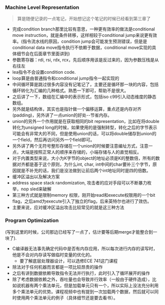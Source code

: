 ### Machine Level Representation

> 算是随便记录的一点笔记，开始想记这个笔记的时候已经看到第三章了

* 完成condition branch那里比较有意思，一种更有效率的做法是conditional move instruction，就是条件转移，这样相较于conditional jump来说更有效率。(指令流水线的原因，condition jump会可能发生预测错误，但是是conditional data move指令执行不依赖于数据，conditional move实现的具体细节会在后面章节里面讲到)
* 参数寄存器：rdi, rsi, rdx, rcx，先后顺序用该是反过来的，因为参数压栈是从右往左
* lea指令不会设置condition code.
* loop算是由普通指令和conditional jump指令一起实现的
* 中间循环算是跳过很多内容没有记笔记了，主要还是循环那一块的内容，包括循环转化为汇编的几种格式。熟悉一下即可，帮助不是很大。
* 之后讲了一下，数组在汇编中的表示形式，包括iso c99引入动态维度的静态数组。
* 另外就是结构体，其实也是指针做一个偏移运算，重点还是内存对齐(padding)，另外讲了一点union的好处--节省内存。
* union的另外一个作用就是在获取相同的bit representation，比如在将double转化为unsigned long的时候，如果使用的是强制转型，转化之后的字节表示可能会有非常大的不同，但是使用union的话，可以将double储存到union的一个field，然后再访问另外一个field即可。
* 另外讲了两个无符号整形存储在一个union的时候要注意编址方式，注意一点，大端是按照正常人的顺序来存储的，小端存储与人的直觉相反。
* 对于内置类型来说，大小为K字节的object的地址必须是K的整数倍，所有的数据对齐都是基于这个原则，为什么int, char, int中间的char要补三个字节，原因就是不补充的话，我们是没法做到让前后两个int地址同时是四的倍数。
* 缓冲区溢出以及解决方案
* address space stack randomization, 攻击者的应对手段可以不断暴力枚举，nop sled来破解
* 第三种方式就是限制memory 权限，刚开始read和execute权限用的一个bit flag，之后amd为execute引入了独立的flag，后来英特尔也进行了效仿。
* 主要来说，应对缓冲区溢出攻击比较常见的就是这三种方法

### Program Optimization

(写到这里的时候，公司那边已经写了一点了，估计要等后期merge才能整合到一块了).

* C编译器无法事先确定代码中是否有内存应用，所以每次进行内存的读写时，他是不会对内存读写做临时变量的优化的。
  * 要了解底层处理器设计，可以选修ECE 741这门课程
* 除法对于任何机器而言都是一项比较昂贵的操作
* 之后有讲到数据依赖导致指令无法并行执行，此时引入了循环展开的操作
* 除了考虑数据依赖之外，吞吐量也会导致并行效率（一般由于硬件造成），比如说机器有两个乘法单元，但是加载单元只有一个，所以实际上没法充分利用多个乘法单元的优势。课程视频中也有提到一次加载两个数据，然后就可以同时使用两个乘法单元的例子（具体细节还是要去看书）。